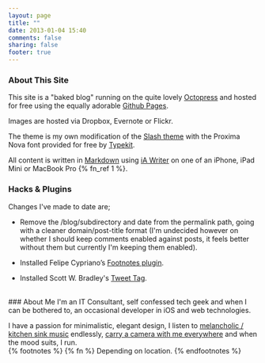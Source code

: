```yaml
---
layout: page
title: ""
date: 2013-01-04 15:40
comments: false
sharing: false
footer: true
---
```

### About This Site
This site is a "baked blog" running on the quite lovely [Octopress](http://octopres.org) and hosted for free using the equally adorable [Github Pages](http://pages.github.com).

Images are hosted via Dropbox, Evernote or Flickr.

The theme is my own modification of the [Slash theme](http://zespia.tw/Octopress-Theme-Slash/) with the Proxima Nova font provided for free by [Typekit](http://typekit.com).

All content is written in [Markdown](http://daringfireball.net/projects/markdown/) using [iA Writer](http://www.iawriter.com) on one of an iPhone, iPad Mini or MacBook Pro {% fn_ref 1 %}.
<br>
### Hacks & Plugins
Changes I've made to date are;

- Remove the /blog/subdirectory and date from the permalink path, going with a cleaner domain/post-title format (I'm undecided however on whether I should keep comments enabled against posts, it feels better without them but currently I'm keeping them enabled).

- Installed Felipe Cypriano’s [Footnotes plugin](https://github.com/fmcypriano/footnote-octopress).

- Installed Scott W. Bradley's [Tweet Tag](https://github.com/scottwb/jekyll-tweet-tag).
<br>
### About Me
I'm an IT Consultant, self confessed tech geek and when I can be bothered to, an occasional developer in iOS and web technologies.

I have a passion for minimalistic, elegant design, I listen to [melancholic / kitchen sink music](http://last.fm/user/macjasp) endlessly, [carry a camera with me everywhere](http://www.flickr.com/photos/-macjasp/) and when the mood suits, I run.
<br>
{% footnotes %}
{% fn %} Depending on location.
{% endfootnotes %}